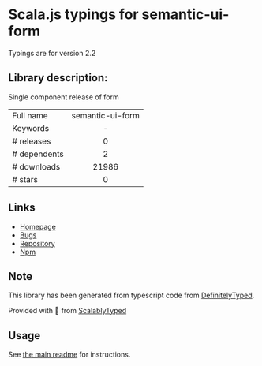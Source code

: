 
# Scala.js typings for semantic-ui-form

Typings are for version 2.2

## Library description:
Single component release of form

|                    |                 |
| ------------------ | :-------------: |
| Full name          | semantic-ui-form |
| Keywords           | - |
| # releases         | 0 |
| # dependents       | 2 |
| # downloads        | 21986 |
| # stars            | 0 |

## Links
- [Homepage](http://www.semantic-ui.com)
- [Bugs](https://github.com/Semantic-Org/Semantic-UI/issues)
- [Repository](https://github.com/Semantic-Org/UI-Form)
- [Npm](https://www.npmjs.com/package/semantic-ui-form)
    


## Note
This library has been generated from typescript code from [DefinitelyTyped](https://definitelytyped.org).

Provided with :purple_heart: from [ScalablyTyped](https://github.com/oyvindberg/ScalablyTyped)

## Usage
See [the main readme](../../readme.md) for instructions.


